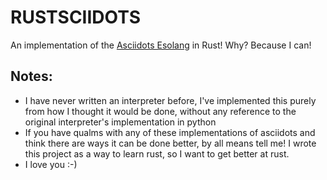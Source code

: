 # RUSTSCIIDOTS

An implementation of the [Asciidots Esolang](https://github.com/aaronjanse/asciidots) in Rust!
Why? Because I can!

## Notes:
- I have never written an interpreter before, I've implemented this purely from how I thought it would be done, without any reference to the original interpreter's implementation in python
- If you have qualms with any of these implementations of asciidots and think there are ways it can be done better, by all means tell me! I wrote this project as a way to learn rust, so I want to get better at rust.
- I love you :-)